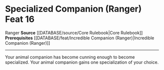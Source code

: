 ﻿---
feat: Specialized Companion (Ranger)
id: '538'
level: '16'
name: Specialized Companion (Ranger)
prerequisite: '[[DATABASE/feat/Incredible Companion (Ranger)|Incredible Companion
  (Ranger)]]'
rarity: Common
source: '[[DATABASE/source/Core Rulebook|Core Rulebook]]'
trait:
- '[[DATABASE/trait/Ranger|Ranger]]'
type: Feat

---
# Specialized Companion (Ranger) <span class="item-type">Feat 16</span>

<span class="item-trait">Ranger</span>
**Source** [[DATABASE/source/Core Rulebook|Core Rulebook]] 
**Prerequisites** [[DATABASE/feat/Incredible Companion (Ranger)|Incredible Companion (Ranger)]]

---
Your animal companion has become cunning enough to become specialized. Your animal companion gains one specialization of your choice.